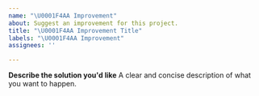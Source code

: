 ```yaml
---
name: "\U0001F4AA Improvement"
about: Suggest an improvement for this project.
title: "\U0001F4AA Improvement Title"
labels: "\U0001F4AA Improvement"
assignees: ''

---
```


**Describe the solution you'd like**
A clear and concise description of what you want to happen.